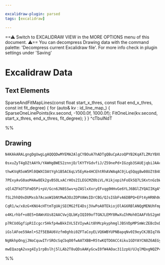 ```yaml
---

excalidraw-plugin: parsed
tags: [excalidraw]

---
```

==⚠  Switch to EXCALIDRAW VIEW in the MORE OPTIONS menu of this document. ⚠== You can decompress Drawing data with the command palette: 'Decompress current Excalidraw file'. For more info check in plugin settings under 'Saving'


# Excalidraw Data

## Text Elements
SparseAndFitMapLines(const float start_x_thres,
                     const float end_x_thres,
                     const int   fit_degree)
{
    for (auto& kv : id_line_map_)
    {
        SparseOneLinePoints(kv.second, -1000.0f, 1000.0f);
        FitOneLine(kv.second, start_x_thres, end_x_thres, fit_degree);
    }
} ^cTbulNdT

%%
## Drawing
```compressed-json
N4KAkARALgngDgUwgLgAQQQDwMYEMA2AlgCYBOuA7hADTgQBuCpAzoQPYB2KqATLZMzYBXUtiRoIACyhQ4zZAHoFAc0JRJQgEYA6bGwC2CgF7N6hbEcK4OCtptbErHALRY8RMpWdx8Q1TdIEfARcZgRmBShcZQUebQBGOIBmGjoghH0EDihmbgBtcDBQMBKIEm4IJIBpABVmABFlACEASTYABWYAayqYDmUAdgApABkACQBOVJLIWEQKwOwo/uDp

0sxuZyT4gDZtAAYk/YAWHgBWE52znnjD/lKYTYGdvfiJ/Z59nePd+IGzgb3SAUEjqbiJAAcA20Zx2ELeHwh73OQKkCEIymk3FOEO0PAhZwhx328SSEJ4x2OSWOqOsylWaH2qOYUFIbC6CAAwmx8GxSBUAMTxBDC4VrSCaXDYLrKNlCDjEbm8/kSAUAMzV2AmWvFEDVhHw+AAyrAGehBB5dSy2RyAOqgyTcPiFASs9kIE0wM0QC3lVFyzEccK5Rmo

thwKVqR5oW5Ml0QWXCOAtYgh1B5AC6qLV5EyKe4HCEhtRhAVWAqAC0jLq5Qqg8w08UZtB4OJUEkXQBfZkIBDEcE7fG/fYj1GMFjsLhoZ5jpisTgAOU4YgHsJHp2OEJLDXSUD73DVBDCqM0wgVAFFgplsmnC8X40I4MRcHv+zH/mT4TwJjdv6iiBwXQFkW+D/mw0r7mgh74GEhTdoUTaQOUEjYDUmhFguxA1LqcxttAWBQLqGxoM45y4hCSJIjsH4

7PExyAvG0aoM4Aw8Ek2gvBSOLxACrHOs2ILEGCMZ0biVL/KikjopihFoEkSQ7LSKxtnGzbWu6Sp8oKooikgJ5SjKtaKjyWkSKy1jMBGgTZLq+qGp63q+v2zJunaDpOi5NoeqaeFOTWwiBsG4JhhG2BRuCo7xomj4pmmmbZrmCD5mgd6gfGpbEOWEi4Ps/nysQ9a3iBPaQagEwUfE8KbqppTjvOU6oL8s4Touy5tpVEynB8I5bulO7BK+B5HggJ5n

sQl4ZFkOT5FmD5Pi+pV/Gcn6JN8SSwv+pZASlxXxryEFvqg0HHvGe6YLJ6BGlZYQAIIKgAYmoACyuBwCMpbhAAFHoHAskdvIvqgLK4KQUAAPqYGD6iBMw1AADocKgSPIyjqNoz9f1qgDUCoFkxAQ1Dkgw/DiNo2TZMYzjpY40j+rg5lsq9gAlAjwAIyjap8qgn24EIUBsAAZKgXT0KgaAkGDAEIGD+ivWDLOk0jbOK6jV0g2EADyQbvUG7RsNTzC

fSL2hhD9xDUMxsb7AcaoW1bNtMwA3OzZOPVAWsIDrCBG/QJsIGbFvA6DBPQ+EFt4yHRNh0dahgwzgQIE7LtI52COdjWlA1ARFRqywCB3cQbsvW9H2G5T/1sIDQfg5Doew8n5ON6g5dY5XOMR7XUf1yrTcU5wf3U8jdNxwgjOJ6zDec6Q3O8/zQsi2LqAS1LMtywrKPK+Tuea9rH16wbPt+wHlsjtb+y241p8O87PfI27Hte4fpucObQNRMHnfE7j

CqR1/w/x8zG+KNU4cHTtmTgUAjSECMG2fE4Dsj3VwPoA0TEkiojOlAG6RBlANQgMENUhFmpQHMAQLBGJcH8zgLqH6UQPqkGSqgVKYZSAYlLAQLO50c7XXzg9Z6r0vZl37jjVuVd3410JsTBuvd0ZCIroDDuEiw5SOkSjcug9aaxwAePDgm8h5cx5nzQWwtRbi3xivWWcB5YN10WjbeCAH5731jeJ+/sX4W2cPbc+dsr7nyTrfJG99d5Bhccfauv9

o4KLrhbf+o8E5+OAWnXUs82AACVwjQLbKyIQI09ofTGNJLEMY8RwXuIhMoh0IAAFVbS2gmF0Vg9JnAVlwPUNU8RbRnAABqYGYEIHCrYFj+2WPSPS8ZiLMWWhMDiOwvhUX+C8AYNJGKbEJNbC4EwkifA+AMVaZxUSCWEo1fE0JYTwmREiD4ez4xSQxIU1AOI8QEiJCSMkXFqRKRGdwGqrovKaRVOgIUukxT6WlNFBUfzBQai1DqbMBpjQ+QqH5Ty7

p7RCUdGgfipR1Icgcr5Hkfp4wBkkIVL5IVIywAit8hMcpkyphmglJBSVDpMPSmWcZEBcDxDynWIKaBEKzAGXJLsJVDp0WuO8AY/xMWQDqpOcEZx4jNXqkuDgK4YyDl2CSTqSzmyEH6ggQaaAsk5ObKefKE1rzTTQPFOaz5DWNQ/BVbYNxTibUAsBe8zZ9ockOsdBAcFwCzUgK9OAJoFrcCbNAKSmQKjYKxPcBghAEAUCaAZMFxllSQo1NmtYEBsA

iGslAFoe59Aml+SZf5EBAU6Vzfm0ghbi0ZFTaCoyELVQ6WBYUPNBapqNv0I9eyCKJBIq7XWhtJay0ovchihNY7e0Ttct5L0eLLSzp7dkPtKSArEt5agGq3b63zoyBrUK4UYyRVKHOjdJb7oQMQcg/AqC12HuvRkW92QoEwKdL1S966i0lo4Zg7BuD8GENHX+vtYbQY3XrWwCgUlcDMt2r+l9/6MjngVDBtk8GQgVJBth2tEGS1YbgzUQV6AjK5uY

NgNkhpOngjJNoCquwITrSROcSqCbqO0fwAATXBB+R5twKQTDOACC4iku1GDYAYCN8Z6AEGyV8jiSQBjkjOCU8DqHN1jRJRISjCbZQkE/bA/dRniAmgQFQtAVzSjmaemwTKGHcCaGCL64ahmWEZtMqgMpTQeQVNIMoSUn0biAl4H8C2YWLZrKZrqNJygiwgwWMF3AoWjhRYy7wLLsWICaZQ4WydHIT3EP7h6tKpQcyMrSWWFh/Q5PNiyC5tz3BjWo

mwEQazqA2vxg4Iy1rpBslhj5lLAb2T8uQDsAAKyGcwI0fW4AOac311zpU/UJqlMQxgNQZP4Aa6UXCiL0hLDle1oQLIDBkfmDtT1pRvVrY8/GHMBgjTHdKw1dbe1QiYJO9t3b5WA1gHgpAOy4QI2dhAJ2IAA=
```
%%